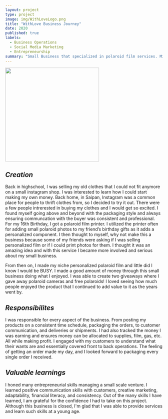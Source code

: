 ```yaml
---
layout: project
type: project
image: img/WithLoveLogo.png
title: "WithLove Business Journey"
date: 2020
published: true
labels:
  - Business Operations
  - Social Media Marketing
  - Entrepreneurship
summary: "Small Business that specialized in polaroid film services. Mission: Provide customers conveniency and a personalized source for quality instant film."
---
```


<div class="text-center p-4">
  <img width="300px" src="../img/polaroid2.gif" class="img-thumbnail" >
</div>

## _Creation_
Back in highschool, I was selling my old clothes that I could not fit anymore on a small instagram shop. I was interested to learn how I could start making my own money. Back home, in Saipan, Instagram was a common place for people to thrift clothes from, so I decided to try it out. There were a few people intrerested in buying my clothes and I would get so excited. I found myself going above and beyond with the packaging style and always ensuring communcation with the buyer was consistent and professional. For my 16th Birthday, I got a polaroid film printer. I utilized the printer often for adding small polaroid photos to my friend’s birthday gifts as it adds a personalized component. I then thought to myself, why not make this a business because some of my friends were asking if I was selling personalized film or if I could print photos for them. I thought it was an amazing idea and with this service I became more involved and serious about my small business.

From then on, I made my niche personalized polaroid film and little did I know I would be BUSY. I made a good amount of money through this small business doing what I enjoyed. I was able to create two giveaways where I gave away polaroid cameras and free polaroids! I loved seeing how much people enjoyed the product that I continued to add value to it as the years went by. 

## _Responsibilites_
I was responsible for every aspect of the business. From posting my products on a consistent time schedule, packaging the orders, to customer communication, and deliveries or shipments. I had also tracked the money I was earning and ensures money can be allocated to supplies, film, gas, etc. All while making profit. I engaged with my customers to understand what their wants are and essentially covered front to back operations. The feeling of getting an order made my day, and I looked forward to packaging every single order I received.

## _Valuable learnings_
I honed many entrepreneurial skills managing a small scale venture. I learned positive communication skills with customers, creative marketing, adaptability, financial literacy, and consistency. Out of the many skills I have learned, I am grateful for the confidence I had to take on this project. Although this business is closed, I'm glad that I was able to provide services and learn such skills at a young age. 

